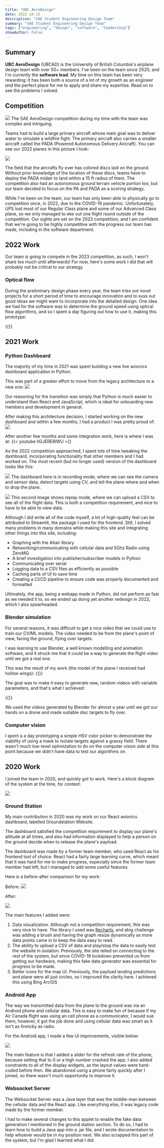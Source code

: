 ```yaml
---
title: "UBC AeroDesign"
date: 2022-10-25
description: "SAE Student Engineering Design Team"
summary: "SAE Student Engineering Design Team"
tags: ["engineering", "design", "software", "leadership"]
showAuthor: False
---
```


## Summary
**UBC AeroDesign** (UBCAD) is the University of British Columbia's airplane design team with over 50+ members. I've been on the team since
2020, and I'm currently the **software lead**. My time on this team has been very rewarding: it has been both a source
of a lot of my growth as an engineer *and* the perfect place for me to apply and share my expertise. Read on to see the
problems I solved.

## Competition
![](fizzatcomp.jpg)
The SAE AeroDesign competition during my time with the team was complex and intriguing.

Teams had to build a large
primary aircraft whose main goal was to deliver water to simulate a wildfire fight. The primary aircraft
also carries a smaller aircraft called the PADA (Powered Autonomous Delivery Aircraft). You can see our 2022 planes
in this picture I took:

![](kyogre.jpg)

The field that the aircrafts fly over has colored discs laid on the ground. Without prior knowledge of the location of
these discs, teams have to deploy the PADA midair to land within a 15 ft radius of them. The competition also had an
autonomous ground terrain vehicle portion too, but our team decided to focus on the PA and PADA as a scoring strategy.

While I've been on the team, our team has only been able to physically go to competition once, in 2022, due to the
COVID-19 pandemic. Unfortunately, UPS lost most of our Regular Class plane and some of our Advanced Class plane,
so we only managed to eke out one flight round outside of the competition. Our sights are set on the 2023 competition,
and I am confident that we're going to be highly competitive with the progress our team has made, including in the
software department.

## 2022 Work

Our team is going to compete in the 2023 competition, as such, I won't share too much until afterwards! For now, here's some work I did that will probably not be critical to our strategy.


### Optical flow
During the preliminary design phase every year, the team tries out novel projects for a short period of time to encourage innovation and to suss out good ideas we might want to incorporate into the detailed design. One idea we had for the software was to determine the ground speed using optical flow algorithms,
and so I spent a day figuring out how to use it, making this prototype:

{{<youtube pY0WaDvIADo>}}


## 2021 Work
### Python Dashboard
The majority of my time in 2021 was spent building a new live avionics dashboard application in Python.

This was part of a greater effort to move from the legacy architecture to a new one:
![](2020_telemetry_path.png)

Our reasoning for the transition was simply that Python is much easier to understand than React and JavaScript, which is ideal for onboarding new members and development in general.

After making this architecture decision, I started working on the new dashboard and within a few months, I had a product I was pretty proud of:
![](dash.png)

After another few months and some integration work, here is where I was at:
{{< youtube IiGJERE8lWU >}}

As the 2022 competition approached, I spent lots of time tweaking the dashboard, incorporating functionality that other members and I had worked on. The most recent (but no longer used) version of the dashboard looks like this:

![](dash_video.png)
The dashboard here is in recording mode, where we can see the camera and sensor data, detect targets using CV, and tell the plane where and when to drop the plane.

![](dash_replay.png)
This second image shows replay mode, where we can upload a CSV to see all of the flight data. This is both
a competition requirement, and nice to have to be able to view data.

Although I did write all of the code myself, a lot of high-quality feel can be attributed to Streamlit, the
package I used for the frontend. Still, I solved many problems in many domains while making this site and integrating
other things into this site, including:

- Graphing with the Altair library
- Networking/communicating with cellular data and 5Ghz Radio using ZeroMQ
- A brief investigation into publisher/subscriber models in Python
- Communicating over serial
- Logging data to a CSV files as efficiently as possible
- Caching parts of UI to save time
- Creating a CI/CD pipeline to ensure code was properly documented and formatted

Ultimately, the app, being a webapp made in Python, did not perform as fast as we needed it to, so we ended up doing yet another redesign in 2022, which I also spearheaded.

### Blender simulation
For several reasons, it was difficult to get a nice video that we could use to train our CV/ML models.
The video needed to be from the plane's point of view, facing the ground, flying over targets.

I was learning to use Blender, a well known modelling and animation software, and it struck me that it could be a way to generate the flight video until we got a real one.

This was the result of my work (the model of the plane I received had hollow wings):
{{<youtube yBBwS2mGgNU>}}

The goal was to make it easy to generate new, random videos with variable parameters, and that's what I achieved:

{{<youtube Je4mo1gCoZs>}}

We used the videos generated by Blender for almost a year until we got our hands on a drone and made
suitable disc targets to fly over.


### Computer vision
I spent a a day prototyping a simple HSV color picker to demonstrate the viability of using
a mask to isolate targets against a grassy field. There wasn't much low-level optimization to do on the computer vision side at this point because we didn't have data to test our algorithms on.


## 2020 Work
I joined the team in 2020, and quickly got to work. Here's a block diagram of the system at the time,
for context:

![](2020_avionics_system.png)

### Ground Station
My main contribution in 2020 was my work on our React avionics dashboard, labelled Groundstation Website.

The dashboard satisfied the competition requirement to display our plane's altitude at all times,
and also had information displayed to help a person on the ground decide when to release the plane's
payload.

The dashboard was made by a former team member, who used React as his frontend tool of choice.
React had a fairly large learning curve, which meant that it was hard for me to make progress, especially
since the former team member had left, but I managed to add some useful features.

Here is a before-after comparison for my work:

Before:
![](groundstationweb-before.png)

After:

![](groundstationweb-after.png)

The main features I added were:

1. Data visualization. Although not a competition requirement, this was very nice to have. The library I used was [Recharts](https://recharts.org/), and abig challenge was adding a brush and having the graph resize dynamically as more data points came in to keep the data easy to read.
2. The ability to upload a CSV of data and play/stop the data to easily test the website in isolation. Previously, the site relied on connecting to the rest of the system, but since COVID-19 lockdown prevented us from getting our hardware, making this fake data generator was essential for progress to be made.
3. Better icons for the map UI. Previously, the payload landing predictions and plane were all just circles, so I improved the clarity here. I achieved this using Bing ArcGIS

### Android App
The way we transmitted data from the plane to the ground was via an Android phone and cellular data.
This is easy to make fun of because if my Air Canada flight was using an cell phone as a communicator, I would sue them, however, it got the job done and using cellular data was smart as it isn't as finnicky as radio.

For the Android app, I made a few UI improvements, visible below:

![](android_before_after.png)

The main feature is that I added a slider for the refresh rate of the phone, because setting that to 0
or a high number crashed the app. I also added constraints to all of the display widgets, as the layout values were hard-coded before then. We abandoned using a phone fairly quickly after I joined, so there wasn't much opportunity to improve it.

### Websocket Server
The Websocket Server was a Java layer that was the middle-man between the cellular data and the React app.
Like everything else, it was legacy code made by the former member.

I had to make several changes to this applet to enable the fake data generation I mentioned in the ground station section. To do so, I had to learn how to build a Java app into a .jar file, and I wrote documentation to help whoever would be in my position next. We also scrapped this part of the system, but I'm glad I learned what I did.






